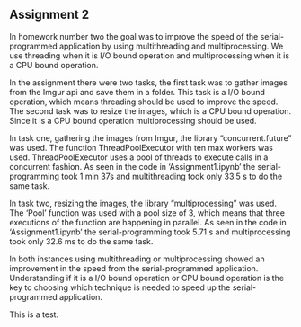 ## Assignment 2

In homework number two the goal was to improve the speed of the serial-programmed application by using multithreading and multiprocessing. We use threading when it is I/O bound operation and multiprocessing when it is a CPU bound operation. 

In the assignment there were two tasks, the first task was to gather images from the Imgur api and save them in a folder. This task is a I/O bound operation, which means threading should be used to improve the speed. The second task was to resize the images, which is a CPU bound operation. Since it is a CPU bound operation multiprocessing should be used. 

In task one, gathering the images from Imgur, the library “concurrent.future” was used. The function ThreadPoolExecutor  with ten max workers was used. ThreadPoolExecutor uses a pool of threads to execute calls in a concurrent fashion.  As seen in the code in ‘Assignment1.ipynb’ the serial-programming took 1 min 37s and multithreading took only 33.5 s to do the same task. 

In task two, resizing the images, the library “multiprocessing” was used. The ‘Pool’ function was used with a pool size of 3, which means that three executions of the function are happening in parallel. As seen in the code in ‘Assignment1.ipynb’ the serial-programming took 5.71 s and multiprocessing took only 32.6 ms to do the same task.

In both instances using multithreading or multiprocessing showed an improvement in the speed from the serial-programmed application. Understanding if it is a I/O bound operation or CPU bound operation is the key to choosing which technique is needed to speed up the serial-programmed application.

This is a test. 
